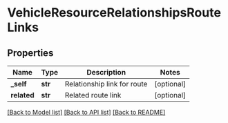 # VehicleResourceRelationshipsRouteLinks

## Properties
Name | Type | Description | Notes
------------ | ------------- | ------------- | -------------
**_self** | **str** | Relationship link for route | [optional] 
**related** | **str** | Related route link | [optional] 

[[Back to Model list]](../README.md#documentation-for-models) [[Back to API list]](../README.md#documentation-for-api-endpoints) [[Back to README]](../README.md)



